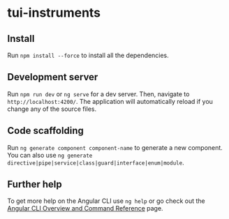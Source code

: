 # tui-instruments

## Install
Run `npm install --force` to install all the dependencies.

## Development server

Run `npm run dev` or `ng serve` for a dev server. Then, navigate to `http://localhost:4200/`. The application will automatically reload if you change any of the source files.

## Code scaffolding

Run `ng generate component component-name` to generate a new component. You can also use `ng generate directive|pipe|service|class|guard|interface|enum|module`.

## Further help

To get more help on the Angular CLI use `ng help` or go check out the [Angular CLI Overview and Command Reference](https://angular.dev/tools/cli) page.
